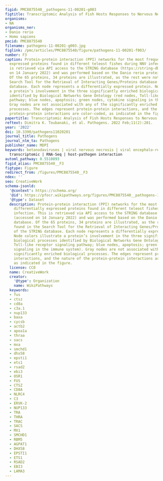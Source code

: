 ```yaml
---
figid: PMC8875540__pathogens-11-00201-g003
figtitle: Transcriptomic Analysis of Fish Hosts Responses to Nervous Necrosis Virus
organisms:
- NA
organisms_ner:
- Danio rerio
- Homo sapiens
pmcid: PMC8875540
filename: pathogens-11-00201-g003.jpg
figlink: /pmc/articles/PMC8875540/figure/pathogens-11-00201-f003/
number: F3
caption: Protein-protein interaction (PPI) networks for the most frequently differentially
  expressed proteins found in different teleost fishes during NNV infection. This
  is retrieved via API access to the STRING database (https://string-db.org) (accessed
  on 14 January 2022) and was performed based on the Danio rerio protein database.
  Of the 65 proteins, 34 proteins are illustrated, as the rest were not found in the
  Search Tool for the Retrieval of Interacting Genes/Proteins database of the STRING
  database. Each node represents a differentially expressed protein. Node colors illustrate
  a protein’s involvement in the three significantly enriched biological processes
  identified by Biological Networks Gene Ontology (red nodes, Toll-like receptor signaling
  pathway; blue nodes, apoptosis; green nodes, cytokine signaling in the immune system).
  Gray nodes are not associated with any of the significantly enriched biological
  processes. The edges represent protein-protein interactions, and the nature of the
  protein-protein interactions are color-coded, as indicated in the figure.
papertitle: Transcriptomic Analysis of Fish Hosts Responses to Nervous Necrosis Virus.
reftext: Dimitra K. Toubanaki, et al. Pathogens. 2022 Feb;11(2):201.
year: '2022'
doi: 10.3390/pathogens11020201
journal_title: Pathogens
journal_nlm_ta: Pathogens
publisher_name: MDPI
keywords: betanodaviruses | viral nervous necrosis | viral encephalo-retinopathy |
  transcriptomic | RNA-Seq | host-pathogen interaction
automl_pathway: 0.5510893
figid_alias: PMC8875540__F3
figtype: Figure
redirect_from: /figures/PMC8875540__F3
ndex: ''
seo: CreativeWork
schema-jsonld:
  '@context': https://schema.org/
  '@id': https://pfocr.wikipathways.org/figures/PMC8875540__pathogens-11-00201-g003.html
  '@type': Dataset
  description: Protein-protein interaction (PPI) networks for the most frequently
    differentially expressed proteins found in different teleost fishes during NNV
    infection. This is retrieved via API access to the STRING database (https://string-db.org)
    (accessed on 14 January 2022) and was performed based on the Danio rerio protein
    database. Of the 65 proteins, 34 proteins are illustrated, as the rest were not
    found in the Search Tool for the Retrieval of Interacting Genes/Proteins database
    of the STRING database. Each node represents a differentially expressed protein.
    Node colors illustrate a protein’s involvement in the three significantly enriched
    biological processes identified by Biological Networks Gene Ontology (red nodes,
    Toll-like receptor signaling pathway; blue nodes, apoptosis; green nodes, cytokine
    signaling in the immune system). Gray nodes are not associated with any of the
    significantly enriched biological processes. The edges represent protein-protein
    interactions, and the nature of the protein-protein interactions are color-coded,
    as indicated in the figure.
  license: CC0
  name: CreativeWork
  creator:
    '@type': Organization
    name: WikiPathways
  keywords:
  - fus
  - ctsz
  - cd8a
  - c3a.1
  - nup133
  - baxa
  - cycsb
  - actb2
  - apoa1a
  - thraa
  - sacs
  - mxa
  - smchd1
  - dhx58
  - epsti1
  - ets1
  - rsad2
  - ebi3
  - OSR1
  - FUS
  - CTSZ
  - CD8A
  - NLRC4
  - C3
  - ERVK-2
  - NUP133
  - TRA
  - THRA
  - TRAC
  - SACS
  - MX1
  - SMCHD1
  - RBM5
  - AGPAT1
  - DHX58
  - EPSTI1
  - ETS1
  - RSAD2
  - EBI3
  - LAMA3
---
```

